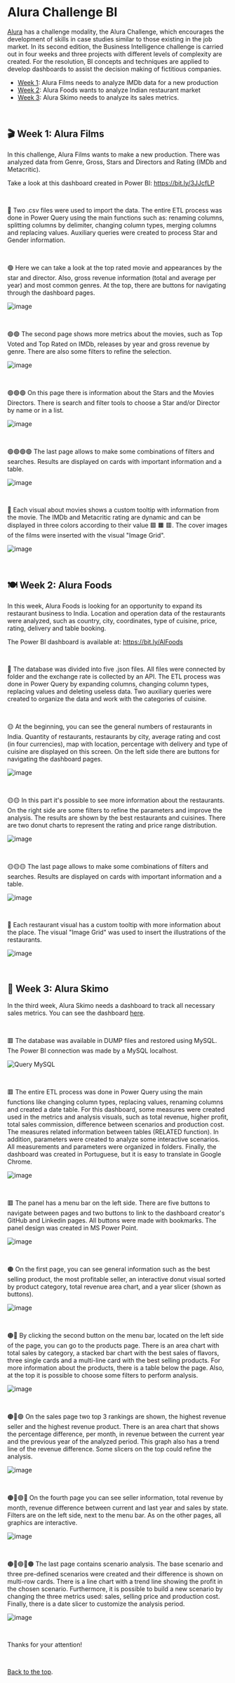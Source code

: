 # Alura Challenge BI

[Alura](https://www.alura.com.br/) has a challenge modality, the Alura Challenge, which encourages the development of skills in case studies similar to those existing in the job market. In its second edition, the Business Intelligence challenge is carried out in four weeks and three projects with different levels of complexity are created. For the resolution, BI concepts and techniques are applied to develop dashboards to assist the decision making of fictitious companies.

- [Week 1](https://github.com/marcelohansen/Alura-Challenge-BI#-week-1-alura-films): Alura Films needs to analyze IMDb data for a new production
- [Week 2](https://github.com/marcelohansen/Alura-Challenge-BI#%EF%B8%8F-week-2-alura-foods): Alura Foods wants to analyze Indian restaurant market
- [Week 3](https://github.com/marcelohansen/Alura-Challenge-BI#-week-3-alura-skimo): Alura Skimo needs to analyze its sales metrics.

&nbsp;
&nbsp;
   
## 🎬 Week 1: Alura Films

In this challenge, Alura Films wants to make a new production. There was analyzed data from Genre, Gross, Stars and Directors and Rating (IMDb and Metacritic).

Take a look at this dashboard created in Power BI: https://bit.ly/3JJcfLP

&nbsp;
&nbsp;
&nbsp;

🔶 Two .csv files were used to import the data. The entire ETL process was done in Power Query using the main functions such as: renaming columns, splitting columns by delimiter, changing column types, merging columns and replacing values. Auxiliary queries were created to process Star and Gender information.

&nbsp;
&nbsp;
&nbsp;
&nbsp;

🟢 Here we can take a look at the top rated movie and appearances by the star and director. Also, gross revenue information (total and average per year) and most common genres. At the top, there are buttons for navigating through the dashboard pages.


![image](https://user-images.githubusercontent.com/98857817/156354623-38ead1e4-1bd8-432c-8cd0-b18b0624be57.png)

&nbsp;
&nbsp;
&nbsp;
&nbsp;

🟢🟢 The second page shows more metrics about the movies, such as Top Voted and Top Rated on IMDb, releases by year and gross revenue by genre. There are also some filters to refine the selection.

![image](https://user-images.githubusercontent.com/98857817/156372678-fda7b2f8-b5d7-4748-9c1f-7dd87c6bad65.png)

&nbsp;
&nbsp;
&nbsp;
&nbsp;

🟢🟢🟢 On this page there is information about the Stars and the Movies Directors. There is search and filter tools to choose a Star and/or Director by name or in a list.

![image](https://user-images.githubusercontent.com/98857817/156376444-ee444ac7-7291-43ba-bf88-23e9189fc7f5.png)

&nbsp;
&nbsp;
&nbsp;
&nbsp;

🟢🟢🟢🟢 The last page allows to make some combinations of filters and searches. Results are displayed on cards with important information and a table.

![image](https://user-images.githubusercontent.com/98857817/156377654-63a666a6-39e4-49b8-bc96-8361a975a262.png)

&nbsp;
&nbsp;
&nbsp;
&nbsp;

🔶 Each visual about movies shows a custom tooltip with information from the movie. The IMDb and Metacritic rating are dynamic and can be displayed in three colors according to their value 🟩 🟧 🟥. The cover images of the films were inserted with the visual "Image Grid".

![image](https://user-images.githubusercontent.com/98857817/156380188-ee46debf-d033-41ef-bc33-e8e81d1c1bbe.png)

&nbsp;
&nbsp;
&nbsp;
&nbsp;

## 🍽️ Week 2: Alura Foods

In this week, Alura Foods is looking for an opportunity to expand its restaurant business to India. Location and operation data of the restaurants were analyzed, such as country, city, coordinates, type of cuisine, price, rating, delivery and table booking.

The Power BI dashboard is available at: https://bit.ly/AlFoods

&nbsp;
&nbsp;
&nbsp;

🔷 The database was divided into five .json files. All files were connected by folder and the exchange rate is collected by an API. The ETL process was done in Power Query by expanding columns, changing column types, replacing values and deleting useless data. Two auxiliary queries were created to organize the data and work with the categories of cuisine.

&nbsp;
&nbsp;
&nbsp;
&nbsp;

🟡 At the beginning, you can see the general numbers of restaurants in India. Quantity of restaurants, restaurants by city, average rating and cost (in four currencies), map with location, percentage with delivery and type of cuisine are displayed on this screen. On the left side there are buttons for navigating the dashboard pages.

![image](https://user-images.githubusercontent.com/98857817/156609939-711cdf2c-857c-46a7-9e7e-440727f8236d.png)


&nbsp;
&nbsp;
&nbsp;
&nbsp;

🟡🟡 In this part it's possible to see more information about the restaurants. On the right side are some filters to refine the parameters and improve the analysis. The results are shown by the best restaurants and cuisines. There are two donut charts to represent the rating and price range distribution.

![image](https://user-images.githubusercontent.com/98857817/156610020-82cab32f-dab3-491a-8b60-8b79b13c6538.png)


&nbsp;
&nbsp;
&nbsp;
&nbsp;

🟡🟡🟡 The last page allows to make some combinations of filters and searches. Results are displayed on cards with important information and a table.

![image](https://user-images.githubusercontent.com/98857817/156610369-95d647ba-851b-4198-8e5b-0b5b7e9598ee.png)


&nbsp;
&nbsp;
&nbsp;
&nbsp;

🔷 Each restaurant visual has a custom tooltip with more information about the place. The visual "Image Grid" was used to insert the illustrations of the restaurants.

![image](https://user-images.githubusercontent.com/98857817/156641736-95f510b2-54e1-45fd-be3f-1ff3eaf0abfc.png)

&nbsp;
&nbsp;
&nbsp;
&nbsp;

## 🍦 Week 3: Alura Skimo

In the third week, Alura Skimo needs a dashboard to track all necessary sales metrics. You can see the dashboard [here](https://bit.ly/AluraSkimo).

&nbsp;
&nbsp;

:red_square: The database was available in DUMP files and restored using MySQL. The Power BI connection was made by a MySQL localhost.

![Query MySQL](https://user-images.githubusercontent.com/98857817/158450173-682af09d-8c2f-4b26-8245-17a283638ac4.PNG)


&nbsp;
&nbsp;
&nbsp;
&nbsp;

:red_square: The entire ETL process was done in Power Query using the main functions like changing column types, replacing values, renaming columns and created a date table. For this dashboard, some measures were created used in the metrics and analysis visuals, such as total revenue, higher profit, total sales commission, difference between scenarios and production cost. The measures related information between tables (RELATED function). In addition, parameters were created to analyze some interactive scenarios. All measurements and parameters were organized in folders. Finally, the dashboard was created in Portuguese, but it is easy to translate in Google Chrome.

![image](https://user-images.githubusercontent.com/98857817/158431498-5ca63707-59d2-455d-87d9-eebb4dbe1ad8.png)


&nbsp;
&nbsp;
&nbsp;
&nbsp;

:red_square: The panel has a menu bar on the left side. There are five buttons to navigate between pages and two buttons to link to the dashboard creator's GitHub and Linkedin pages. All buttons were made with bookmarks. The panel design was created in MS Power Point.

![image](https://user-images.githubusercontent.com/98857817/158444974-04931991-48a4-46eb-a99b-76eab96103dc.png)

&nbsp;
&nbsp;
&nbsp;
&nbsp;

:brown_circle: On the first page, you can see general information such as the best selling product, the most profitable seller, an interactive donut visual sorted by product category, total revenue area chart, and a year slicer (shown as buttons).

![image](https://user-images.githubusercontent.com/98857817/158433333-6f1150b9-016e-4edc-bef5-09614560fec8.png)

&nbsp;
&nbsp;
&nbsp;
&nbsp;

:brown_circle::red_circle: By clicking the second button on the menu bar, located on the left side of the page, you can go to the products page. There is an area chart with total sales by category, a stacked bar chart with the best sales of flavors, three single cards and a multi-line card with the best selling products. For more information about the products, there is a table below the page. Also, at the top it is possible to choose some filters to perform analysis.

![image](https://user-images.githubusercontent.com/98857817/158436067-7978dd33-88f4-46c4-9186-af05c24427d5.png)

&nbsp;
&nbsp;
&nbsp;
&nbsp;

:brown_circle::red_circle::purple_circle: On the sales page two top 3 rankings are shown, the highest revenue seller and the highest revenue product. There is an area chart that shows the percentage difference, per month, in revenue between the current year and the previous year of the analyzed period. This graph also has a trend line of the revenue difference. Some slicers on the top could refine the analysis.

![image](https://user-images.githubusercontent.com/98857817/158437679-3ae3f4dd-4755-4b29-a061-e806a80e1811.png)

&nbsp;
&nbsp;
&nbsp;
&nbsp;

:brown_circle::red_circle::purple_circle::red_circle: On the fourth page you can see seller information, total revenue by month, revenue difference between current and last year and sales by state. Filters are on the left side, next to the menu bar. As on the other pages, all graphics are interactive.

![image](https://user-images.githubusercontent.com/98857817/158441266-e4394c98-bfda-4f44-9c74-69ac187d364c.png)

&nbsp;
&nbsp;
&nbsp;
&nbsp;

:brown_circle::red_circle::purple_circle::red_circle::brown_circle: The last page contains scenario analysis. The base scenario and three pre-defined scenarios were created and their difference is shown on multi-row cards. There is a line chart with a trend line showing the profit in the chosen scenario. Furthermore, it is possible to build a new scenario by changing the three metrics used: sales, selling price and production cost. Finally, there is a date slicer to customize the analysis period.

![image](https://user-images.githubusercontent.com/98857817/158447780-d8d34ac7-0dbf-4dbc-b5d9-73ddb17e70fc.png)

&nbsp;
&nbsp;
&nbsp;

Thanks for your attention!

&nbsp;

[Back to the top](https://github.com/marcelohansen/Alura-Challenge-BI#alura-challenge-bi).
